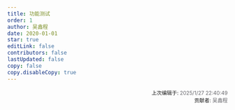```yaml
---
title: 功能测试
order: 1
author: 吴鑫程
date: 2020-01-01
star: true
editLink: false
contributors: false
lastUpdated: false
copy: false
copy.disableCopy: true
---
```






















<div style="float: right; text-align: right;">
  <sub>上次编辑于: <span style="color: rgba(60, 60, 67, 0.78);">2025/1/27 22:40:49</span></sub><br>
  <sub>贡献者: <span style="color: rgba(60, 60, 67, 0.78);">吴鑫程</span></sub>
</div>
